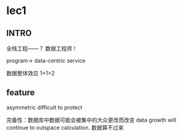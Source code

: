 # lec1 

## INTRO

全栈工程——？
数据工程师！

program-> data-centric service

数据整体效应
1+1\>2

## feature
asymmetric
difficult to protect

完备性：数据库中数据可能会被集中的大众更改而改变
data growth will continue to outspace calculation.
数据算不过来

